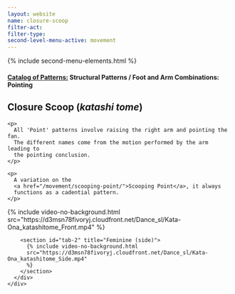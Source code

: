 ```yaml
---
layout: website
name: closure-scoop
filter-act:
filter-type:
second-level-menu-active: movement
---
```


{% include second-menu-elements.html %}

<main class="page-content">
  <div class="text-container">
    <h4>
      <a href="/movement/">Catalog of Patterns:</a> Structural Patterns / Foot
      and Arm Combinations: Pointing
    </h4>
    <h2>Closure Scoop (<em>katashi tome</em>)</h2>

    <p>
      All 'Point' patterns involve raising the right arm and pointing the fan.
      The different names come from the motion performed by the arm leading to
      the pointing conclusion.
    </p>

    <p>
      A variation on the
      <a href="/movement/scooping-point/">Scooping Point</a>, it always
      functions as a cadential pattern.
    </p>
  </div>

  <div class="tabs-container">
    <div class="tabs-container__links">
      <div class="wrapper">
        <div id="tabs"></div>
      </div>
    </div>
    <div class="tabs-container__content">
      <div class="wrapper">
        <section id="tab-1" title="Feminine (front)">
          {% include video-no-background.html
          src="https://d3msn78fivoryj.cloudfront.net/Dance_sl/Kata-Ona_katashitome_Front.mp4"
          %}
        </section>

        <section id="tab-2" title="Feminine (side)">
          {% include video-no-background.html
          src="https://d3msn78fivoryj.cloudfront.net/Dance_sl/Kata-Ona_katashitome_Side.mp4"
          %}
        </section>
      </div>
    </div>
  </div>
</main>
